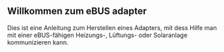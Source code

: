 ## Willkommen zum eBUS adapter

Dies ist eine Anleitung zum Herstellen eines Adapters, mit dess Hilfe man mit einer eBUS-fähigen Heizungs-, Lüftungs- oder Solaranlage kommunizieren kann.
